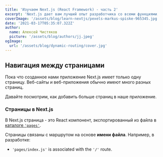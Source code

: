 ```yaml
---
title: 'Изучаем Next.js (React Framework) - часть 2'
excerpt: 'Next.js дает вам лучший опыт разработчика со всеми функциями, необходимыми для производства: гибридный статический и серверный рендеринг, поддержка TypeScript, интеллектуальное связывание, предварительная выборка маршрута и многое другое. Конфигурация не требуется.'
coverImage: '/assets/blog/learn-nextjs/pexels-markus-spiske-965345.jpg'
date: '2021-03-17T05:35:07.322Z'
author:
  name: Алексей Чистяков
  picture: '/assets/blog/authors/jj.jpeg'
ogImage:
  url: '/assets/blog/dynamic-routing/cover.jpg'
---
```


## Навигация между страницами

Пока что созданное нами приложение Next.js имеет только одну страницу. Веб-сайты и веб-приложения обычно имеют много разных страниц.

Давайте посмотрим, как добавить больше страниц в наше приложение.

### Страницы в Next.js

В Next.js страница - это React компонент, экспортированный из файла в [каталоге `'pages'`](https://nextjs.org/docs/basic-features/pages).

Страницы связаны с маршрутом на основе **имени файла**. Например, в разработке:

* `'pages/index.js'` is associated with the `'/'` route.